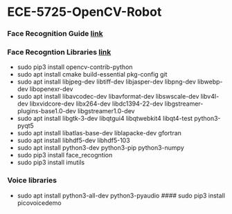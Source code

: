 # ECE-5725-OpenCV-Robot



### Face Recognition Guide [link](https://www.tomshardware.com/uk/how-to/raspberry-pi-facial-recognition)

### Face Recogntion Libraries [link](https://pimylifeup.com/raspberry-pi-opencv/)
* sudo pip3 install opencv-contrib-python
* sudo apt install cmake build-essential pkg-config git
* sudo apt install libjpeg-dev libtiff-dev libjasper-dev libpng-dev libwebp-dev libopenexr-dev
* sudo apt install libavcodec-dev libavformat-dev libswscale-dev libv4l-dev libxvidcore-dev libx264-dev libdc1394-22-dev libgstreamer-plugins-base1.0-dev libgstreamer1.0-dev
* sudo apt install libgtk-3-dev libqtgui4 libqtwebkit4 libqt4-test python3-pyqt5
* sudo apt install libatlas-base-dev liblapacke-dev gfortran
* sudo apt install libhdf5-dev libhdf5-103
* sudo apt install python3-dev python3-pip python3-numpy
* sudo pip3 install face_recogntion
* sudo pip3 install imutils

### Voice libraries
* sudo apt install python3-all-dev python3-pyaudio
*####* sudo pip3 install picovoicedemo
